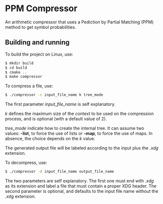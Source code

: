 # PPM Compressor

An arithmetic compressor that uses a Pediction by Partial Matching (PPM) method to get symbol
probabilities.

## Building and running

To build the project on Linux, use:

``` bash
$ mkdir build
$ cd build
$ cmake ..
$ make compressor
```

To compress a file, use:

```bash
$ ./compressor -c input_file_name k tree_mode
```

The first parameter *input_file_name* is self explanatory.

*k* defines the maximum size of the context to be used on the compression process, and is optional (with a default value of 2). 

*tree_mode* indicate how to create the internal tree. It can assume two values: **-list**, to force 
the use of lists or **-map**, to force the use of maps. In absence, the choice depends on the *k* 
value.

The generated output file will be labeled according to the input plus the *.xdg* extension.

To decompress, use:

```bash
$ ./compressor -d input_file_name output_file_name
```

The two parameters are self explanatory. The first one must end with *.xdg* as its extension 
and label a file that must contain a proper XDG header. The second parameter is optional, and 
defaults to the input file name without the *.xdg* extension.
